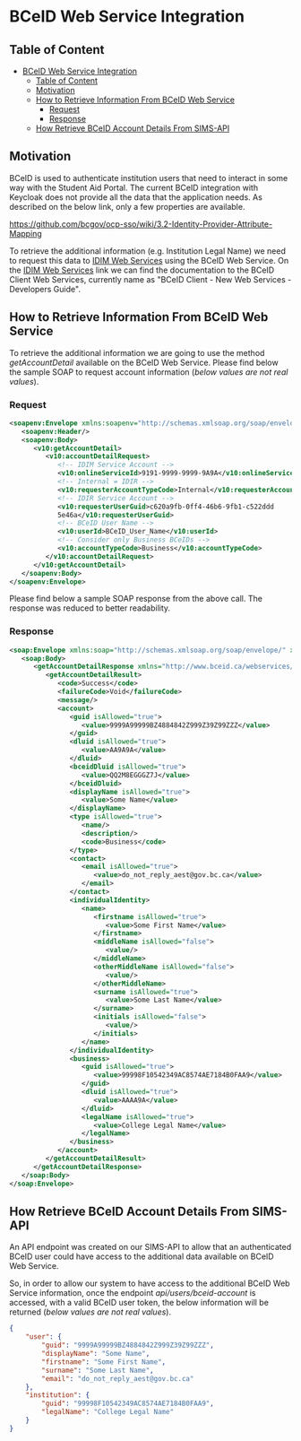# BCeID Web Service Integration

## Table of Content

- [BCeID Web Service Integration](#bceid-web-service-integration)
  - [Table of Content](#table-of-content)
  - [Motivation](#motivation)
  - [How to Retrieve Information From BCeID Web Service](#how-to-retrieve-information-from-bceid-web-service)
    - [Request](#request)
    - [Response](#response)
  - [How Retrieve BCeID Account Details From SIMS-API](#how-retrieve-bceid-account-details-from-sims-api)

## Motivation

BCeID is used to authenticate institution users that need to interact in some way with the Student Aid Portal. The current BCeID integration with Keycloak does not provide all the data that the application needs. As described on the below link, only a few properties are available.

https://github.com/bcgov/ocp-sso/wiki/3.2-Identity-Provider-Attribute-Mapping

To retrieve the additional information (e.g. Institution Legal Name) we need to request this data to [IDIM Web Services](https://images.zenhubusercontent.com/5fcebe3c076e6aaed83693fb/8fe2b927-6ce2-4278-aa11-4f8572c17877) using the BCeID Web Service. On the [IDIM Web Services](https://images.zenhubusercontent.com/5fcebe3c076e6aaed83693fb/8fe2b927-6ce2-4278-aa11-4f8572c17877) link we can find the documentation to the BCeID Client Web Services, currently name as "BCeID Client - New Web Services - Developers Guide".
## How to Retrieve Information From BCeID Web Service

To retrieve the additional information we are going to use the method *getAccountDetail* available on the BCeID Web Service. Please find below the sample SOAP to request account information (*below values are not real values*).

### Request

````xml
<soapenv:Envelope xmlns:soapenv="http://schemas.xmlsoap.org/soap/envelope/" xmlns:v10="http://www.bceid.ca/webservices/Client/V10/">
   <soapenv:Header/>
   <soapenv:Body>
      <v10:getAccountDetail>
         <v10:accountDetailRequest>
            <!-- IDIM Service Account -->
            <v10:onlineServiceId>9191-9999-9999-9A9A</v10:onlineServiceId>
            <!-- Internal = IDIR -->
            <v10:requesterAccountTypeCode>Internal</v10:requesterAccountTypeCode>
            <!-- IDIR Service Account -->
            <v10:requesterUserGuid>c620a9fb-0ff4-46b6-9fb1-c522ddd
            5e46a</v10:requesterUserGuid>
            <!-- BCeID User Name -->
            <v10:userId>BCeID_User_Name</v10:userId>
            <!-- Consider only Business BCeIDs -->
            <v10:accountTypeCode>Business</v10:accountTypeCode>
         </v10:accountDetailRequest>
      </v10:getAccountDetail>
   </soapenv:Body>
</soapenv:Envelope>
````

Please find below a sample SOAP response from the above call.
The response was reduced to better readability.

### Response

````xml
<soap:Envelope xmlns:soap="http://schemas.xmlsoap.org/soap/envelope/" xmlns:xsi="http://www.w3.org/2001/XMLSchema-instance" xmlns:xsd="http://www.w3.org/2001/XMLSchema">
   <soap:Body>
      <getAccountDetailResponse xmlns="http://www.bceid.ca/webservices/Client/V10/">
         <getAccountDetailResult>
            <code>Success</code>
            <failureCode>Void</failureCode>
            <message/>
            <account>
               <guid isAllowed="true">
                  <value>9999A99999BZ4884842Z999Z39Z99ZZZ</value>
               </guid>
               <dluid isAllowed="true">
                  <value>AA9A9A</value>
               </dluid>
               <bceidDluid isAllowed="true">
                  <value>QQ2M8EGGGZ7J</value>
               </bceidDluid>
               <displayName isAllowed="true">
                  <value>Some Name</value>
               </displayName>
               <type isAllowed="true">
                  <name/>
                  <description/>
                  <code>Business</code>
               </type>
               <contact>
                  <email isAllowed="true">
                     <value>do_not_reply_aest@gov.bc.ca</value>
                  </email>
               </contact>
               <individualIdentity>
                  <name>
                     <firstname isAllowed="true">
                        <value>Some First Name</value>
                     </firstname>
                     <middleName isAllowed="false">
                        <value/>
                     </middleName>
                     <otherMiddleName isAllowed="false">
                        <value/>
                     </otherMiddleName>
                     <surname isAllowed="true">
                        <value>Some Last Name</value>
                     </surname>
                     <initials isAllowed="false">
                        <value/>
                     </initials>
                  </name>
               </individualIdentity>
               <business>
                  <guid isAllowed="true">
                     <value>99998F10542349AC8574AE7184B0FAA9</value>
                  </guid>
                  <dluid isAllowed="true">
                     <value>AAAA9A</value>
                  </dluid>
                  <legalName isAllowed="true">
                     <value>College Legal Name</value>
                  </legalName>
               </business>
            </account>
         </getAccountDetailResult>
      </getAccountDetailResponse>
   </soap:Body>
</soap:Envelope>
````


## How Retrieve BCeID Account Details From SIMS-API

An API endpoint was created on our SIMS-API to allow that an authenticated BCeID user could have access to the additional data available on BCeID Web Service.

So, in order to allow our system to have access to the additional BCeID Web Service information, once the endpoint *api/users/bceid-account* is accessed, with a valid BCeID user token, the below information will be returned (*below values are not real values*).

````json
{
    "user": {
        "guid": "9999A99999BZ4884842Z999Z39Z99ZZZ",
        "displayName": "Some Name",
        "firstname": "Some First Name",
        "surname": "Some Last Name",
        "email": "do_not_reply_aest@gov.bc.ca"
    },
    "institution": {
        "guid": "99998F10542349AC8574AE7184B0FAA9",
        "legalName": "College Legal Name"
    }
}
````
